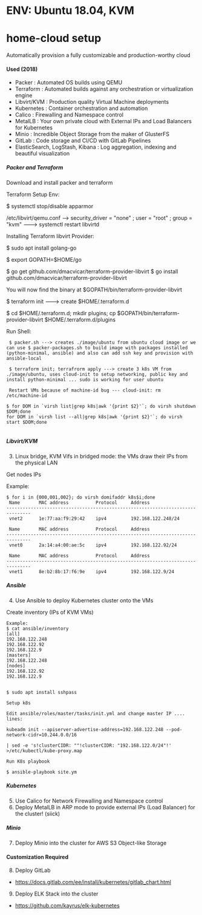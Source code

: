 # ENV: Ubuntu 18.04, KVM

# home-cloud setup
Automatically provision a fully customizable and production-worthy cloud<br>

#### Used (2018)
- Packer : Automated OS builds using QEMU
- Terraform : Automated builds against any orchestration or virtualization engine
- Libvirt/KVM : Production quality Virtual Machine deployments
- Kubernetes : Container orchestration and automation
- Calico : Firewalling and Namespace control
- MetalLB : Your own private cloud with External IPs and Load Balancers for Kubernetes
- Minio : Incredible Object Storage from the maker of GlusterFS
- GitLab : Code storage and CI/CD with GitLab Pipelines
- ElasticSearch, LogStash, Kibana : Log aggregation, indexing and beautiful visualization

##### Packer and Terraform

Download and install packer and terraform 

Terraform Setup Env:

$ systemctl stop/disable apparmor

/etc/libvirt/qemu.conf --> security_driver = "none" ; user = "root" ; group = "kvm" ---> systemctl restart libvirtd

Installing Terraform libvirt Provider:

$ sudo apt install golang-go 

$ export GOPATH=$HOME/go

$ go get github.com/dmacvicar/terraform-provider-libvirt
$ go install github.com/dmacvicar/terraform-provider-libvirt

You will now find the binary at $GOPATH/bin/terraform-provider-libvirt

$ terraform init ---> create $HOME/.terraform.d

$ cd $HOME/.terraform.d; mkdir plugins; cp $GOPATH/bin/terraform-provider-libvirt $HOME/.terraform.d/plugins

Run Shell:
```
 $ packer.sh ---> creates ./image/ubuntu from ubuntu cloud image or we can use $ packer-packages.sh to build image with packages installed (python-minimal, ansible) and also can add ssh key and provision with ansible-local 

 $ terraform init; terrafrorm apply ---> create 3 k8s VM from ./image/ubuntu, uses cloud-init to setup networking, public key and install python-minimal ... sudo is working for user ubuntu
 
 Restart VMs because of machine-id bug --- cloud-init: rm /etc/machine-id
 
$ for DOM in `virsh list|grep k8s|awk '{print $2}'`; do virsh shutdown $DOM;done
for DOM in `virsh list --all|grep k8s|awk '{print $2}'`; do virsh start $DOM;done


```


##### Libvirt/KVM
3. Linux bridge, KVM Vifs in bridged mode: the VMs draw their IPs from the physical LAN

Get nodes IPs

Example:
```
$ for i in {000,001,002}; do virsh domifaddr k8s$i;done
 Name       MAC address          Protocol     Address
-------------------------------------------------------------------------------
 vnet2      1e:77:aa:f9:29:42    ipv4         192.168.122.248/24

 Name       MAC address          Protocol     Address
-------------------------------------------------------------------------------
 vnet0      2a:14:a4:00:ae:5c    ipv4         192.168.122.92/24

 Name       MAC address          Protocol     Address
-------------------------------------------------------------------------------
 vnet1      8e:b2:8b:17:f6:9e    ipv4         192.168.122.9/24
```
##### Ansible
4. Use Ansible to deploy Kubernetes cluster onto the VMs

Create inventory (IPs of KVM VMs)
```
Example:
$ cat ansible/inventory 
[all]
192.168.122.248
192.168.122.92
192.168.122.9
[masters]
192.168.122.248
[nodes]
192.168.122.92
192.168.122.9


$ sudo apt install sshpass

Setup k8s 

Edit ansible/roles/master/tasks/init.yml and change master IP .... lines: 

kubeadm init --apiserver-advertise-address=192.168.122.248 --pod-network-cidr=10.244.0.0/16

| sed -e 's!clusterCIDR: ""!clusterCIDR: "192.168.122.0/24"!' >/etc/kubectl/kube-proxy.map

Run K8s playbook

$ ansible-playbook site.ym
```

##### Kubernetes
5. Use Calico for Network Firewalling and Namespace control
6. Deploy MetalLB in ARP mode to provide external IPs (Load Balancer) for the cluster! (siick)

##### Minio
7. Deploy Minio into the cluster for AWS S3 Object-like Storage


#### Customization Required
8. Deploy GitLab
- https://docs.gitlab.com/ee/install/kubernetes/gitlab_chart.html
9. Deploy ELK Stack into the cluster
- https://github.com/kayrus/elk-kubernetes
